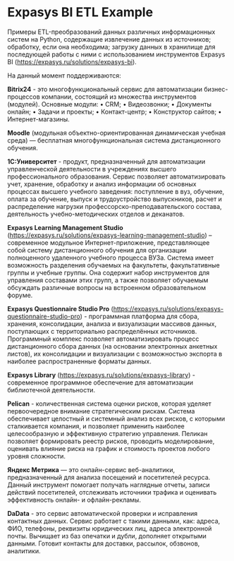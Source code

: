 # Expasys BI ETL Example
Примеры ETL-преобразований данных различных информационных систем на Python, содержащие извлечение данных из источников; обработку, если она необходима; загрузку данных в хранилище для последующей работы с ними с использованием инструментов Expasys BI (https://expasys.ru/solutions/expasys-bi).

На данный момент поддерживаются:

**Bitrix24** - это многофункциональный сервис для автоматизации бизнес-процессов компании, состоящий из множества инструментов (модулей). 
Основные модули:
• CRM;
• Видеозвонки;
• Документы онлайн;
• Задачи и проекты;
• Контакт-центр;
• Конструктор сайтов;
• Интернет-магазины.

**Moodle** (модульная объектно-ориентированная динамическая учебная среда) — бесплатная многофункциональная система дистанционного обучения.

**1С:Университет** - продукт, предназначенный для автоматизации управленческой деятельности в учреждениях высшего профессионального образования.
Сервис позволяет автоматизировать учет, хранение, обработку и анализ информации об основных процессах высшего учебного заведения: поступление в вуз, обучение, оплата за обучение, выпуск и трудоустройство выпускников, расчет и распределение нагрузки профессорско-преподавательского состава, деятельность учебно-методических отделов и деканатов.

**Expasys Learning Management Studio** (https://expasys.ru/solutions/expasys-learning-management-studio) – современное модульное Интернет-приложение, представляющее собой систему дистанционного обучения для организации полноценного удаленного учебного процесса ВУЗа.
Система имеет возможность разделения обучаемых на факультеты, факультативные группы и учебные группы. Она содержит набор инструментов для управления составами этих групп, а также позволяет обучаемым обсуждать различные вопросы на встроенном образовательном форуме.

**Expasys Questionnaire Studio Pro** (https://expasys.ru/solutions/expasys-questionnaire-studio-pro) - программная платформа для сбора, хранения, консолидации, анализа и визуализации массивов данных, поступающих с территориально распределённых источников. Программный комплекс позволяет автоматизировать процесс дистанционного сбора данных (на основании электронных анкетных листов), их консолидации и визуализации с возможностью экспорта в наиболее распространенные форматы данных.

**Expasys Library** (https://expasys.ru/solutions/expasys-library) - современное программное обеспечение для автоматизации библиотечной деятельности.

**Pelican** - количественная система оценки рисков, которая уделяет первоочередное внимание стратегическим рискам.
Система обеспечивает целостный и системный анализ всех рисков, с которыми сталкивается компания, и позволяет применить наиболее целесообразную и эффективную стратегию управления. Пеликан позволяет формировать реестр рисков, проводить моделирование, оценивать влияние риска на график и стоимость проектов любого уровня сложности.

**Яндекс Метрика** —  это онлайн-сервис веб-аналитики, предназначенный для анализа посещений и посетителей ресурса. 
Данный инструмент помогает получать наглядные отчеты, записи действий посетителей, отслеживать источники трафика и оценивать эффективность онлайн- и офлайн-рекламы.

**DaData** - это сервис автоматической проверки и исправления контактных данных.
Сервис работает с такими данными, как: адреса, ФИО, телефоны, реквизиты юридических лиц, адреса электронной почты. Вычищает из баз опечатки и дубли, дополняет открытыми данными. Готовит контакты для доставки, рассылок, обзвонов, аналитики.
